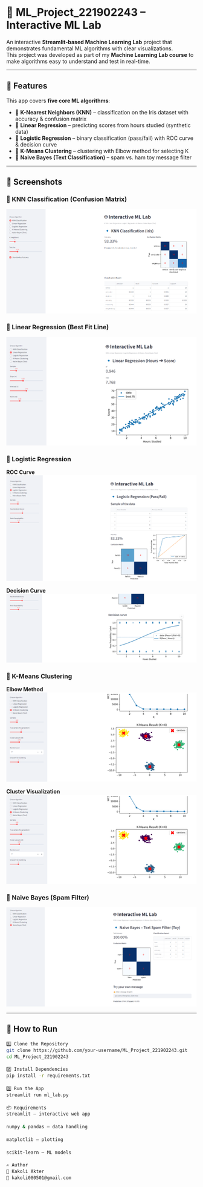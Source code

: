 # 🤖 ML_Project_221902243 – Interactive ML Lab  

An interactive **Streamlit-based Machine Learning Lab** project that demonstrates fundamental ML algorithms with clear visualizations.  
This project was developed as part of my **Machine Learning Lab course** to make algorithms easy to understand and test in real-time.  

---

## 🔹 Features  
This app covers **five core ML algorithms**:  

- 📌 **K-Nearest Neighbors (KNN)** – classification on the Iris dataset with accuracy & confusion matrix  
- 📌 **Linear Regression** – predicting scores from hours studied (synthetic data)  
- 📌 **Logistic Regression** – binary classification (pass/fail) with ROC curve & decision curve  
- 📌 **K-Means Clustering** – clustering with Elbow method for selecting K  
- 📌 **Naive Bayes (Text Classification)** – spam vs. ham toy message filter  

---

## 📸 Screenshots  

### 🔹 KNN Classification (Confusion Matrix)  
![KNN Confusion Matrix](screenshots/knn.png)  

### 🔹 Linear Regression (Best Fit Line)  
![Linear Regression](screenshots/linear.png)  

### 🔹 Logistic Regression  
**ROC Curve**  
![Logistic Regression ROC](screenshots/logit_roc.png)  

**Decision Curve**  
![Logistic Regression Decision](screenshots/logit_decision.png)  

### 🔹 K-Means Clustering  
**Elbow Method**  
![K-Means Elbow](screenshots/kmeans_elbow.png)  

**Cluster Visualization**  
![K-Means Clusters](screenshots/kmeans_clusters.png)  

### 🔹 Naive Bayes (Spam Filter)  
![Naive Bayes](screenshots/naive_bayes.png)  

---

## 🚀 How to Run  

```bash
1️⃣ Clone the Repository
git clone https://github.com/your-username/ML_Project_221902243.git
cd ML_Project_221902243

2️⃣ Install Dependencies
pip install -r requirements.txt

3️⃣ Run the App
streamlit run ml_lab.py

📦 Requirements
streamlit – interactive web app

numpy & pandas – data handling

matplotlib – plotting

scikit-learn – ML models

✍️ Author
👩 Kakoli Akter
📧 kakoli080501@gmail.com

